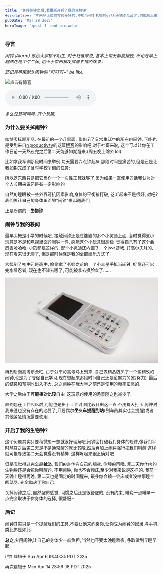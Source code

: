 ```yaml
---
title: '关掉闹钟之后,我重新开启了我的生物钟'
description: '本来早上这篇写的好好的,不知为何手机端的github被杀后台了,只能晚上重写了,不过也是让我意识到自己组织语言的水平真的有够弱的呵呵,就在这里重新写一下吧.'
pubDate: 'Mar 28 2025'
heroImage: '/post-1-head-pic.webp'
---
```


### 导言

*闹钟 (Alarm) 想必大家都不陌生, 对于社畜来说, 基本上每天都要接触, 不论是早上起床还是中午午休, 这个小东西都发挥着不错的效果~*

*还记得苹果默认闹钟的 "叮叮叮~" be like.*

![点击有惊喜](/icons8-alarm.gif)

<audio controls src="/audio/apple-alarm-sound.mp3" title="Title"></audio>

*多么悦耳呵呵呵, 开个玩笑.*

### 为什么要关掉闹钟?

如博客标题所见, 在最近的一个月里面, 我关闭了日常生活中的所有的闹钟, 可能也是受到来自[r/productivity](https://www.reddit.com/r/productivity/)的这篇[博客](https://www.reddit.com/r/productivity/comments/dxm6vw/snoozing_the_alarm_can_harm_you/)的影响吧,对于社畜来说, 这个可以让你在工作日前一天熬夜完之后第二天能够如期醒来.(周五晚上除外 lol).

比如拿我军训那段时间来举例,每天需要六点钟起床,那段时间是痛苦的,但是还是让我如期完成了当时学校军训的任务;

所以这东西只是把它当作一个一次性工具就够了,因为如果一直使用的话我认为对个人长期来说还是有一定影响的,

自然的睡眠被一些外界可抗因素影响,身体的平衡被打破, 这听起来不是很好, 对吧? 我们要让自己的身体里面的"闹钟"来叫醒我们,

正是所谓的--**生物钟**.

### 闹钟与我的轶闻

最早大概是小学的时候吧, 接触闹钟还是在婆婆的那个小灵通上面, 当时觉得这小玩意是不是和电视里面的闹钟一样, 感觉这个小玩意很高级, 觉得自己有了这个会厉害哈哈哈, 小孩都是这样的, 那个小灵通还内置了一个java游戏, 打高尔夫球的, 现在看来很无聊了, 但是那时候就是我的全部娱乐方式了.

大概到了初中还是高中, 偷偷拿了老妈之前的一个小三星手机当闹钟. 好像还可以完水果忍者, 现在也不知去哪了, 可能被拿去换脸盆了......

![Personal Handy-phone System](../../../public/Personal-Handy-phone-System.jpg)

再到后面高考那会吧, 由于公平的高考马上到来, 自己去精品店买了一个蛮精致的闹钟,也是为了督促自己学习,现在想起来那段时间自己还是蛮努力的(假努力), 最后的结果和预期也出入不大. 总之闹钟在我大学之前还是使用的频率蛮高的.

大学之后由于**可能相对比较**自由, 这玩意的使用的场景随之也减少了.

直到现在工作和以后,可能也是由于工作时间比较自由这一点,不用每天打卡,闹钟对我来说也没有存在的必要了,只是偶尔**坐火车提醒到站**(列车员其实也会提醒)或者其他紧急情况需要使用.

### 开启了我的生物钟?

这个问题其实只要稍微想一想就很好理解吧,闹钟会打破我们身体的规律,像我们平时熬夜之后第二天是不是通常醒的就比较晚,然后再加上闹钟强行把我们叫醒,这样就可能导致第二天会觉得没有精神. 这样听起来很正确对吧.

但是我觉得这完全是**扯淡**, 我们的身体有自己的规律, 你睡的再晚, 第二天你体内的生物钟还是会把你叫醒的. 不用闹钟, 你也不会赖床,至少对我来说是这样的. 我前一天晚上睡得再晚, 第二天也是固定的时间醒来, 最多你会赖一会床或者没啥事睡个回笼觉, 完全取决于你自己.

关掉闹钟之后, 自然醒的感觉, 习惯之后还是很舒服的, 没有约束, 睡晚一点睡早一点完全取决于你身体的选择, 很舒服~

### 后记

闹钟其实只是一个提醒我们的工具,不要让他来约束你,让你成为闹钟的奴隶,与手机类比亦是如此.

**总之**,少用闹钟,让自己的身体少一点负担, 当然也不要太晚睡熬夜, 争取做到早睡早起.

(完) 编辑于 Sun Apr 6 19:40:35 PDT 2025

再次编辑于 Mon Apr 14 23:59:08 PDT 2025
